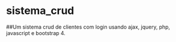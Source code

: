 # sistema_crud
##Um sistema crud de clientes com login usando ajax, jquery, php, javascript e bootstrap 4.

